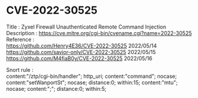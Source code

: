# CVE-2022-30525
Title : Zyxel Firewall Unauthenticated Remote Command Injection<br>
Description : https://cve.mitre.org/cgi-bin/cvename.cgi?name=2022-30525<br>
Reference : <br>
https://github.com/Henry4E36/CVE-2022-30525 	2022/05/14<br>
https://github.com/savior-only/CVE-2022-30525 	2022/05/15<br>
https://github.com/M4fiaB0y/CVE-2022-30525		2022/05/16<br>

Snort rule : <br>
content:"/ztp/cgi-bin/handler"; http_uri; 
content:"command"; nocase; 
content:"setWanportSt"; nocase; distance:0; within:15; 
content:"mtu"; nocase; 
content:"\;"; distance:0; within:5;